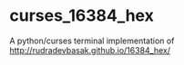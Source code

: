 curses_16384_hex
================

A python/curses terminal implementation of http://rudradevbasak.github.io/16384_hex/
